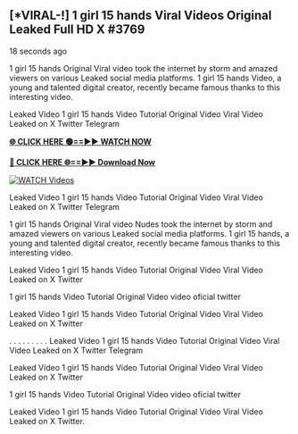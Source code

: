 ## [*VIRAL-!] 1 girl 15 hands Viral Videos Original Leaked Full HD X #3769

18 seconds ago

1 girl 15 hands Original Viral video took the internet by storm and amazed viewers on various Leaked social media platforms. 1 girl 15 hands Video, a young and talented digital creator, recently became famous thanks to this interesting video.

Leaked Video 1 girl 15 hands Video Tutorial Original Video Viral Video Leaked on X Twitter Telegram

**[🌐 CLICK HERE 🟢==►► WATCH NOW](https://russelviper69.blogspot.com/p/valo-video.html)**

**[🔴 CLICK HERE 🌐==►► Download Now](https://russelviper69.blogspot.com/p/valo-video.html)**

[![WATCH Videos](https://i.imgur.com/dJHk4Zq.gif)](https://russelviper69.blogspot.com/p/valo-video.html)

Leaked Video 1 girl 15 hands Video Tutorial Original Video Viral Video Leaked on X Twitter Telegram

1 girl 15 hands Original Viral video Nudes took the internet by storm and amazed viewers on various Leaked social media platforms. 1 girl 15 hands, a young and talented digital creator, recently became famous thanks to this interesting video.

Leaked Video 1 girl 15 hands Video Tutorial Original Video Viral Video Leaked on X Twitter

1 girl 15 hands Video Tutorial Original Video video oficial twitter

Leaked Video 1 girl 15 hands Video Tutorial Original Video Viral Video Leaked on X Twitter

. . . . . . . . . Leaked Video 1 girl 15 hands Video Tutorial Original Video Viral Video Leaked on X Twitter Telegram

Leaked Video 1 girl 15 hands Video Tutorial Original Video Viral Video Leaked on X Twitter

1 girl 15 hands Video Tutorial Original Video video oficial twitter

Leaked Video 1 girl 15 hands Video Tutorial Original Video Viral Video Leaked on X Twitter.
